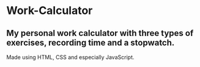 # Work-Calculator

## My personal work calculator with three types of exercises, recording time and a stopwatch. 
   Made using HTML, CSS and especially JavaScript.
